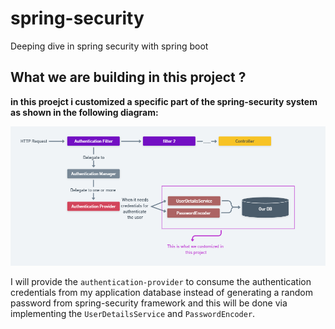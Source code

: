 # spring-security
Deeping dive in spring security with spring boot
## What we are building in this project ?
**in this proejct i customized a specific part of the spring-security system as shown in the following diagram:**


![](./what-we-build.PNG)

I will provide the `authentication-provider` to consume the authentication credentials from my application database instead of generating a random password from spring-security framework and this will be done via implementing the `UserDetailsService` and `PasswordEncoder`.
